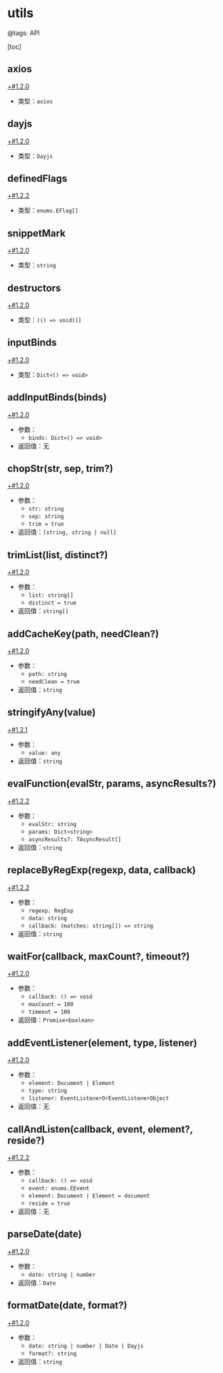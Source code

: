 # utils

@tags: API

[toc]

## axios

[+#1.2.0](/snippets/version-when-last-update.md)

- 类型：`axios`

## dayjs

[+#1.2.0](/snippets/version-when-last-update.md)

- 类型：`Dayjs`

## definedFlags

[+#1.2.2](/snippets/version-when-last-update.md)

- 类型：`enums.EFlag[]`

## snippetMark

[+#1.2.0](/snippets/version-when-last-update.md)

- 类型：`string`

## destructors

[+#1.2.0](/snippets/version-when-last-update.md)

- 类型：`(() => void)[]`

## inputBinds

[+#1.2.0](/snippets/version-when-last-update.md)

- 类型：`Dict<() => void>`

## addInputBinds(binds)

[+#1.2.0](/snippets/version-when-last-update.md)

- 参数：
    - `binds: Dict<() => void>`
- 返回值：无

## chopStr(str, sep, trim?)

[+#1.2.0](/snippets/version-when-last-update.md)

- 参数：
    - `str: string`
    - `sep: string`
    - `trim = true`
- 返回值：`[string, string | null]`

## trimList(list, distinct?)

[+#1.2.0](/snippets/version-when-last-update.md)

- 参数：
    - `list: string[]`
    - `distinct = true`
- 返回值：`string[]`

## addCacheKey(path, needClean?)

[+#1.2.0](/snippets/version-when-last-update.md)

- 参数：
    - `path: string`
    - `needClean = true`
- 返回值：`string`

## stringifyAny(value)

[+#1.2.1](/snippets/version-when-last-update.md)

- 参数：
    - `value: any`
- 返回值：`string`

## evalFunction(evalStr, params, asyncResults?)

[+#1.2.2](/snippets/version-when-last-update.md)

- 参数：
    - `evalStr: string`
    - `params: Dict<string>`
    - `asyncResults?: TAsyncResult[]`
- 返回值：`string`

## replaceByRegExp(regexp, data, callback)

[+#1.2.2](/snippets/version-when-last-update.md)

- 参数：
    - `regexp: RegExp`
    - `data: string`
    - `callback: (matches: string[]) => string`
- 返回值：`string`

## waitFor(callback, maxCount?, timeout?)

[+#1.2.0](/snippets/version-when-last-update.md)

- 参数：
    - `callback: () => void`
    - `maxCount = 100`
    - `timeout = 100`
- 返回值：`Promise<boolean>`

## addEventListener(element, type, listener)

[+#1.2.0](/snippets/version-when-last-update.md)

- 参数：
    - `element: Document | Element`
    - `type: string`
    - `listener: EventListenerOrEventListenerObject`
- 返回值：无

## callAndListen(callback, event, element?, reside?)

[+#1.2.2](/snippets/version-when-last-update.md)

- 参数：
    - `callback: () => void`
    - `event: enums.EEvent`
    - `element: Document | Element = document`
    - `reside = true`
- 返回值：无

## parseDate(date)

[+#1.2.0](/snippets/version-when-last-update.md)

- 参数：
    - `date: string | number`
- 返回值：`Date`

## formatDate(date, format?)

[+#1.2.0](/snippets/version-when-last-update.md)

- 参数：
    - `date: string | number | Date | Dayjs`
    - `format?: string`
- 返回值：`string`
